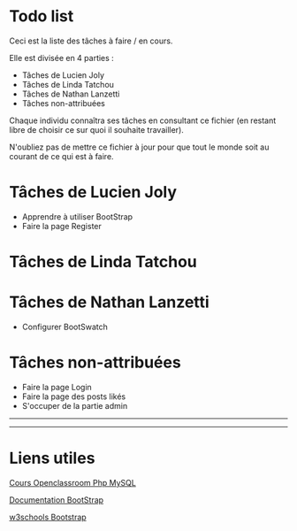 # Todo list
Ceci est la liste des tâches à faire / en cours.

Elle est divisée en 4 parties : 
- Tâches de Lucien Joly
- Tâches de Linda Tatchou
- Tâches de Nathan Lanzetti
- Tâches non-attribuées

Chaque individu connaîtra ses tâches en consultant ce fichier (en restant libre de choisir ce sur quoi il souhaite travailler).

N'oubliez pas de mettre ce fichier à jour pour que tout le monde soit au courant de ce qui est à faire.

# Tâches de Lucien Joly
- Apprendre à utiliser BootStrap
- Faire la page Register 
# Tâches de Linda Tatchou
# Tâches de Nathan Lanzetti
- Configurer BootSwatch
# Tâches non-attribuées
- Faire la page Login
- Faire la page des posts likés
- S'occuper de la partie admin

---
---

# Liens utiles
[Cours Openclassroom Php MySQL](https://openclassrooms.com/fr/courses/918836-concevez-votre-site-web-avec-php-et-mysql/4237816-preparez-votre-environnement-de-travail)

[Documentation BootStrap](https://getbootstrap.com/docs/4.4/getting-started/introduction/)

[w3schools Bootstrap](https://www.w3schools.com/bootstrap/)